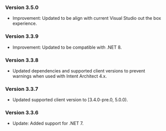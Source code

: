 ### Version 3.5.0

- Improvement: Updated to be align with current Visual Studio out the box experience.

### Version 3.3.9

- Improvement: Updated to be compatible with .NET 8.

### Version 3.3.8

- Updated dependencies and supported client versions to prevent warnings when used with Intent Architect 4.x.

### Version 3.3.7

- Updated supported client version to [3.4.0-pre.0, 5.0.0).

### Version 3.3.6

- Update: Added support for .NET 7.